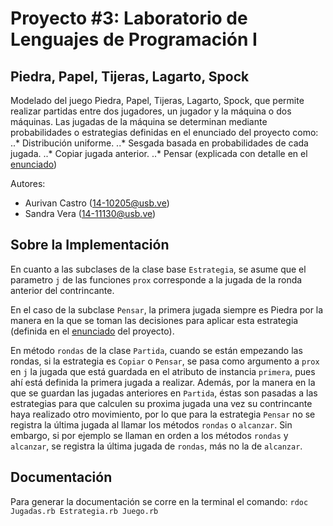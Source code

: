 # Proyecto #3: Laboratorio de Lenguajes de Programación I
## Piedra, Papel, Tijeras, Lagarto, Spock

Modelado del juego Piedra, Papel, Tijeras, Lagarto, Spock, que permite realizar partidas entre dos jugadores, un jugador y la máquina o dos máquinas. Las jugadas de la máquina se determinan mediante probabilidades o estrategias definidas en el enunciado del proyecto como:
..* Distribución uniforme.
..* Sesgada basada en probabilidades de cada jugada.
..* Copiar jugada anterior.
..* Pensar (explicada con detalle en el [enunciado](https://github.com/swsandra/Piedra-Papel-Tijeras/blob/master/Enunciado.pdf))

Autores:

* Aurivan Castro (14-10205@usb.ve)
* Sandra Vera (14-11130@usb.ve)

## Sobre la Implementación

En cuanto a las subclases de la clase base `Estrategia`, se asume que el parametro `j` de las funciones `prox` corresponde a la jugada de la ronda anterior del contrincante.

En el caso de la subclase `Pensar`, la primera jugada siempre es Piedra por la manera en la que se toman las decisiones para aplicar esta estrategia (definida en el [enunciado](https://github.com/swsandra/Piedra-Papel-Tijeras/blob/master/Enunciado.pdf) del proyecto).

En método `rondas` de la clase `Partida`, cuando se están empezando las rondas, si la estrategia es `Copiar` o `Pensar`, se pasa como argumento a `prox` en `j` la jugada que está guardada en el atributo de instancia `primera`, pues ahí está definida la primera jugada a realizar. Además, por la manera en la que se guardan las jugadas anteriores en `Partida`, éstas son pasadas a las estrategias para que calculen su proxima jugada una
vez su contrincante haya realizado otro movimiento, por lo que para la estrategia `Pensar` no se registra la última jugada al llamar los métodos `rondas` o `alcanzar`. Sin embargo, si por ejemplo se llaman en orden a los métodos `rondas` y `alcanzar`, se registra la última jugada de `rondas`, más no la de `alcanzar`.

## Documentación

Para generar la documentación se corre en la terminal el comando:
    ```rdoc Jugadas.rb Estrategia.rb Juego.rb```